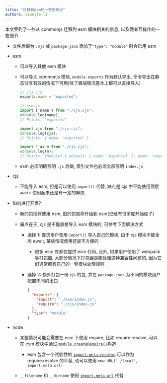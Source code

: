 ```yaml
---
title: "迁移到esm的一些信息点"
authors: xianjie-li
---
```


本文罗列了一些从 commonjs 迁移到 esm 模块相关的信息, 以及两者互操作的一些细节.

- 文件后缀为 `.mjs` 或 `package.json` 添加了`"type": "module"` 时会启用 esm
- esm

  - 可以导入其他 esm 模块
  - 可以导入 commonjs 模块, `module.exports` 作为默认导出, 命令导出在静态分享有效的情况下可用(除了极端情况基本上都可以直接导入)

    ```typescript
    // cjs.cjs
    exports.name = "exported";

    // esm.js
    import { name } from "./cjs.cjs";
    console.log(name);
    // Prints: 'exported'

    import cjs from "./cjs.cjs";
    console.log(cjs);
    // Prints: { name: 'exported' }

    import * as m from "./cjs.cjs";
    console.log(m);
    // Prints: [Module] { default: { name: 'exported' }, name: 'exported' }
    ```

  - esm 必须明确写明 `.js` 后缀, 索引文件也必须全部写明 `index.js`

- cjs

  - 不能导入 esm, 但是可以使用 `import()` 代替, 缺点是 cjs 中不能使用顶层 `await` 使用起来还是有一定的麻烦

- 如何进行开发?

  - 新的包推荐使用 esm, 旧的包推荐升级到 esm(已经有很多库开始做了)
  - 痛点在于, cjs 是不能直接导入 esm 模块的, 可参考下面解决方式

    - 选择 1: 要求用户使用 `import()` 导入自己的模块, 由于 cjs 模块不能全局 await, 某些情况使用还是不方便的
      - 很多 esm 库都仅提供 esm 代码, 此外, 如果用户使用了 webpack 等打包器, 大部分情况下打包器是能处理这种兼容性问题的, 因为它们通常都有自己的一套模块处理规则
    - 选择 2: 额外打包一份 cjs 的包, 并在 `package.json` 为不同的模块用户配置不同的出口

      ```json
      {
        "exports": {
          "import": "./esm/index.js",
          "require": "./cjs/index.js"
        },
        "type": "module"
      }
      ```

- node

  - 某些情况可能会需要在 esm 下使用 require, 比如 require.resolve, 可以在 esm 模块中通过 [`module.createRequire()`](https://nodejs.org/api/module.html#modulecreaterequirefilename)构造

    - esm 包含一个试验性的 [`import.meta.resolve`](https://nodejs.org/api/esm.html#importmetaresolvespecifier-parent) 可以作为 require.resolve 的平替, 也可以使用 `new URL('./local', import.meta.url)`

  - `__filename` 和 `__dirname` 使用 [`import.meta.url`](https://nodejs.org/api/esm.html#importmetaurl) 代替

